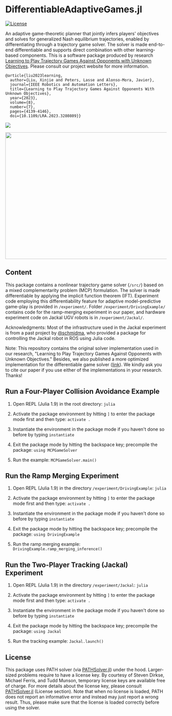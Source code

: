 # DifferentiableAdaptiveGames.jl

[![License](https://img.shields.io/badge/license-MIT-blue)](https://opensource.org/licenses/MIT)

An adaptive game-theoretic planner that jointly infers players' objectives and solves for generalized Nash equilibrium trajectories, enabled by differentiating through a trajectory game solver. The solver is made end-to-end differentiable and supports direct combination with other learning-based components. This is a software package produced by research [Learning to Play Trajectory Games Against Opponents with Unknown Objectives](https://xinjie-liu.github.io/projects/game/). Please consult our project website for more information. 

```
@article{liu2023learning,
  author={Liu, Xinjie and Peters, Lasse and Alonso-Mora, Javier},
  journal={IEEE Robotics and Automation Letters}, 
  title={Learning to Play Trajectory Games Against Opponents With Unknown Objectives}, 
  year={2023},
  volume={8},
  number={7},
  pages={4139-4146},
  doi={10.1109/LRA.2023.3280809}}
```

<a href ="https://arxiv.org/abs/2211.13779"><img src="https://xinjie-liu.github.io/assets/img/liu2023ral_teaser.png"></a>

<a href ="https://xinjie-liu.github.io/assets/pdf/Liu2023learningPoster(full).pdf"><img src="https://xinjie-liu.github.io/assets/img/liu2023ral_poster.png" width = "560" height = "396"></a>



## Content

This package contains a nonlinear trajectory game solver (`/src/`) based on a mixed complementarity problem (MCP) formulation. The solver is made differentiable by applying the implicit function theorem (IFT). Experiment code employing this differentiability feature for adaptive model-predictive game-play is provided in `/experiment/`. Folder `/experiment/DrivingExample/` contains code for the ramp-merging experiment in our paper, and hardware experiment code on Jackal UGV robots is in `/experiment/Jackal/`. 

Acknowledgments: Most of the infrastructure used in the Jackal experiment is from a past project by [@schmidma](https://github.com/schmidma), who provided a package for controlling the Jackal robot in ROS using Julia code. 

Note: This repository contains the original solver implementation used in our research, "Learning to Play Trajectory Games Against Opponents with Unknown Objectives." Besides, we also published a more optimized implementation for the differentiable game solver ([link](https://github.com/JuliaGameTheoreticPlanning/MCPTrajectoryGameSolver.jl)). We kindly ask you to cite our paper if you use either of the implementations in your research. Thanks!

## Run a Four-Player Collision Avoidance Example

1.  Open REPL (Julia 1.9) in the root directory: `julia`

2. Activate the package environment by hitting `]` to enter the package mode first and then type: `activate .`

3. Instantiate the environment in the package mode if you haven't done so before by typing `instantiate`

4. Exit the package mode by hitting the backspace key; precompile the package: `using MCPGameSolver`

5. Run the example: `MCPGameSolver.main()`

## Run the Ramp Merging Experiment

1. Open REPL (Julia 1.9) in the directory `/experiment/DrivingExample`: `julia`

2. Activate the package environment by hitting `]` to enter the package mode first and then type: `activate .`

3. Instantiate the environment in the package mode if you haven't done so before by typing `instantiate`

4. Exit the package mode by hitting the backspace key; precompile the package: `using DrivingExample`

5. Run the ramp merging example: `DrivingExample.ramp_merging_inference()`

## Run the Two-Player Tracking (Jackal) Experiment

1. Open REPL (Julia 1.9) in the directory `/experiment/Jackal`: `julia`

2. Activate the package environment by hitting `]` to enter the package mode first and then type: `activate .`

3. Instantiate the environment in the package mode if you haven't done so before by typing `instantiate`

4. Exit the package mode by hitting the backspace key; precompile the package: `using Jackal`

5. Run the tracking example: `Jackal.launch()`

## License

This package uses PATH solver (via [PATHSolver.jl](https://github.com/chkwon/PATHSolver.jl)) under the hood. Larger-sized problems require to have a license key. By courtesy of Steven Dirkse, Michael Ferris, and Tudd Munson, temporary license keys are available free of charge. For more details about the license key, please consult [PATHSolver.jl](https://github.com/chkwon/PATHSolver.jl) (License section). Note that when no license is loaded, PATH does not report an informative error and instead may just report a wrong result. Thus, please make sure that the license is loaded correctly before using the solver.
